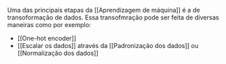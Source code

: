 ---
---

Uma das principais etapas da [[Aprendizagem de máquina]] é a de transoformação de dados. Essa transofmração pode ser feita de diversas maneiras como por exemplo:

- [[One-hot encoder]]
- [[Escalar os dados]] através da [[Padronização dos dados]] ou [[Normalização dos dados]]